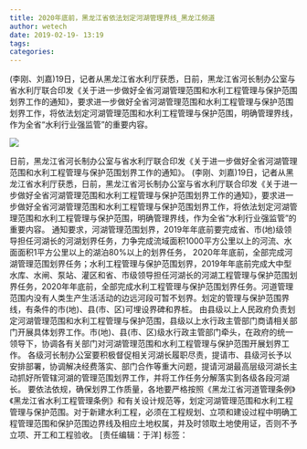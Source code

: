 ```yaml
---
title: 2020年底前，黑龙江省依法划定河湖管理界线_黑龙江频道
author: wetech
date: 2019-02-19- 13:19
tags: 
categories: 
---
```

(李刚、刘嘉)19日，记者从黑龙江省水利厅获悉，日前，黑龙江省河长制办公室与省水利厅联合印发《关于进一步做好全省河湖管理范围和水利工程管理与保护范围划界工作的通知》，要求进一步做好全省河湖管理范围和水利工程管理与保护范围划界工作，将依法划定河湖管理范围和水利工程管理与保护范围，明确管理界线，作为全省“水利行业强监管”的重要内容。
<!-- more -->
                
<img align="center" border="0" src="http://p2.ifengimg.com/a/2016/0810/204c433878d5cf9size1_w16_h16.png" />
                
            
日前，黑龙江省河长制办公室与省水利厅联合印发《关于进一步做好全省河湖管理范围和水利工程管理与保护范围划界工作的通知》。
(李刚、刘嘉)19日，记者从黑龙江省水利厅获悉，日前，黑龙江省河长制办公室与省水利厅联合印发《关于进一步做好全省河湖管理范围和水利工程管理与保护范围划界工作的通知》，要求进一步做好全省河湖管理范围和水利工程管理与保护范围划界工作，将依法划定河湖管理范围和水利工程管理与保护范围，明确管理界线，作为全省“水利行业强监管”的重要内容。
通知要求，河湖管理范围划界，2019年年底前要完成省、市(地)级领导担任河湖长的河湖划界任务，力争完成流域面积1000平方公里以上的河流、水面面积1平方公里以上的湖泊80%以上的划界任务， 2020年年底前，全部完成河湖管理范围划界任务；水利工程管理与保护范围划界，2019年年底前完成大中型水库、水闸、泵站、灌区和省、市级领导担任河湖长的河湖工程管理与保护范围划界任务，2020年年底前，全部完成水利工程管理与保护范围划界任务。河道管理范围内没有人类生产生活活动的边远河段可暂不划界。划定的管理与保护范围界线，有条件的市(地)、县(市、区)可埋设界碑和界桩。
由县级以上人民政府负责划定河湖管理范围和水利工程管理与保护范围，县级以上水行政主管部门商请相关部门开展具体划界工作。市(地)、县(市、区)级水行政主管部门牵头，在政府的统一领导下，协调各有关部门对河湖管理范围和水利工程管理与保护范围开展划界工作。
各级河长制办公室要积极督促相关河湖长履职尽责，提请市、县级河长予以安排部署，协调解决经费落实、部门合作等重大问题，提请河湖最高层级河湖长主动抓好所管辖河湖的管理范围划界工作，并将工作任务分解落实到各级各段河湖长。
要依法依规，确保划界工作质量，各地要严格按照《黑龙江省河道管理条例》《黑龙江省水利工程管理条例》和有关设计规范等，划定河湖管理范围和水利工程管理与保护范围。对于新建水利工程，必须在工程规划、立项和建设过程中明确工程管理范围和保护范围边界线及相应土地权属，并及时领取土地使用证，否则不予立项、开工和工程验收。
[责任编辑：于洋]
标签：
 
 
 
             

